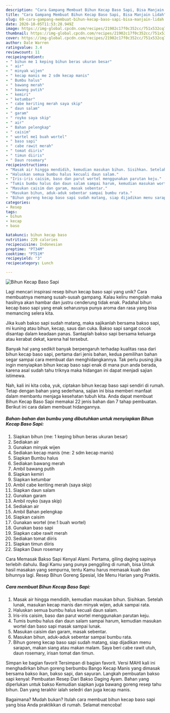 ```yaml
---
description: "Cara Gampang Membuat Bihun Kecap Baso Sapi, Bisa Manjain Lidah"
title: "Cara Gampang Membuat Bihun Kecap Baso Sapi, Bisa Manjain Lidah"
slug: 69-cara-gampang-membuat-bihun-kecap-baso-sapi-bisa-manjain-lidah
date: 2020-10-05T11:53:28.949Z
image: https://img-global.cpcdn.com/recipes/21902c17f0c352cc/751x532cq70/bihun-kecap-baso-sapi-foto-resep-utama.jpg
thumbnail: https://img-global.cpcdn.com/recipes/21902c17f0c352cc/751x532cq70/bihun-kecap-baso-sapi-foto-resep-utama.jpg
cover: https://img-global.cpcdn.com/recipes/21902c17f0c352cc/751x532cq70/bihun-kecap-baso-sapi-foto-resep-utama.jpg
author: Dale Warren
ratingvalue: 3.4
reviewcount: 11
recipeingredient:
- " bihun me 1 keping bihun beras ukuran besar"
- " air"
- " minyak wijen"
- " kecap manis me 2 sdm kecap manis"
- " Bumbu halus"
- " bawang merah"
- " bawang putih"
- " kemiri"
- " ketumbar"
- " cabe keriting merah saya skip"
- " daun salam"
- " garam"
- " royko saya skip"
- " air"
- " Bahan pelengkap"
- " caisim"
- " wortel me1 buah wortel"
- " baso sapi"
- " cabe rawit merah"
- " tomat diiris"
- " timun diiris"
- " Daun rosemary"
recipeinstructions:
- "Masak air hingga mendidih, kemudian masukan bihun. Sisihkan. Setelah lunak, masukan kecap manis dan minyak wijen, aduk sampai rata."
- "Haluskan semua bumbu halus kecuali daun salam."
- "Iris-iris caisim, baso dan parut wortel menggunakan parutan keju."
- "Tumis bumbu halus dan daun salam sampai harum, kemudian masukan wortel dan baso sapi masak sampai lunak."
- "Masukan caisim dan garam, masak sebentar."
- "Masukan bihun, aduk-aduk sebentar sampai bumbu rata."
- "Bihun goreng kecap baso sapi sudah matang, siap dijadikan menu sarapan, makan siang atau makan malam. Saya beri cabe rawit utuh, daun rosemary, irisan tomat dan timun."
categories:
- Resep
tags:
- bihun
- kecap
- baso

katakunci: bihun kecap baso 
nutrition: 229 calories
recipecuisine: Indonesian
preptime: "PT34M"
cooktime: "PT51M"
recipeyield: "3"
recipecategory: Lunch

---
```



![Bihun Kecap Baso Sapi](https://img-global.cpcdn.com/recipes/21902c17f0c352cc/751x532cq70/bihun-kecap-baso-sapi-foto-resep-utama.jpg)

Lagi mencari inspirasi resep bihun kecap baso sapi yang unik? Cara membuatnya memang susah-susah gampang. Kalau keliru mengolah maka hasilnya akan hambar dan justru cenderung tidak enak. Padahal bihun kecap baso sapi yang enak seharusnya punya aroma dan rasa yang bisa memancing selera kita.

Jika kuah bakso sapi sudah matang, maka sajikanlah bersama bakso sapi, mi kuning atau bihun, kecap, saus dan cuka. Bakso sapi sangat cocok disantap dalam keadaan panas. Santaplah bakso sapi bersama keluarga atau kerabat dekat, karena hal tersebut.

Banyak hal yang sedikit banyak berpengaruh terhadap kualitas rasa dari bihun kecap baso sapi, pertama dari jenis bahan, kedua pemilihan bahan segar sampai cara membuat dan menghidangkannya. Tak perlu pusing jika ingin menyiapkan bihun kecap baso sapi enak di mana pun anda berada, karena asal sudah tahu triknya maka hidangan ini dapat menjadi sajian istimewa.


Nah, kali ini kita coba, yuk, ciptakan bihun kecap baso sapi sendiri di rumah. Tetap dengan bahan yang sederhana, sajian ini bisa memberi manfaat dalam membantu menjaga kesehatan tubuh kita. Anda dapat membuat Bihun Kecap Baso Sapi memakai 22 jenis bahan dan 7 tahap pembuatan. Berikut ini cara dalam membuat hidangannya.

<!--inarticleads1-->

##### Bahan-bahan dan bumbu yang dibutuhkan untuk menyiapkan Bihun Kecap Baso Sapi:

1. Siapkan  bihun (me: 1 keping bihun beras ukuran besar)
1. Sediakan  air
1. Gunakan  minyak wijen
1. Sediakan  kecap manis (me: 2 sdm kecap manis)
1. Siapkan  Bumbu halus
1. Sediakan  bawang merah
1. Ambil  bawang putih
1. Siapkan  kemiri
1. Siapkan  ketumbar
1. Ambil  cabe keriting merah (saya skip)
1. Siapkan  daun salam
1. Gunakan  garam
1. Ambil  royko (saya skip)
1. Sediakan  air
1. Ambil  Bahan pelengkap
1. Siapkan  caisim
1. Gunakan  wortel (me:1 buah wortel)
1. Gunakan  baso sapi
1. Siapkan  cabe rawit merah
1. Sediakan  tomat diiris
1. Siapkan  timun diiris
1. Siapkan  Daun rosemary


Cara Memasak Bakso Sapi Kenyal Alami. Pertama, giling daging sapinya terlebih dahulu. Bagi Kamu yang punya penggiling di rumah, bisa Untuk hasil masakan yang sempurna, tentu Kamu harus memasak kuah dan bihunnya lagi. Resep Bihun Goreng Spesial, Ide Menu Harian yang Praktis. 

<!--inarticleads2-->

##### Cara membuat Bihun Kecap Baso Sapi:

1. Masak air hingga mendidih, kemudian masukan bihun. Sisihkan. Setelah lunak, masukan kecap manis dan minyak wijen, aduk sampai rata.
1. Haluskan semua bumbu halus kecuali daun salam.
1. Iris-iris caisim, baso dan parut wortel menggunakan parutan keju.
1. Tumis bumbu halus dan daun salam sampai harum, kemudian masukan wortel dan baso sapi masak sampai lunak.
1. Masukan caisim dan garam, masak sebentar.
1. Masukan bihun, aduk-aduk sebentar sampai bumbu rata.
1. Bihun goreng kecap baso sapi sudah matang, siap dijadikan menu sarapan, makan siang atau makan malam. Saya beri cabe rawit utuh, daun rosemary, irisan tomat dan timun.


Simpan ke bagian favorit Tersimpan di bagian favorit. Versi MAHI kali ini menghadirkan bihun goreng berbumbu Bango Kecap Manis yang dimasak bersama bakso ikan, bakso sapi, dan sayuran. Langkah pembuatan bakso sapi kenyal: Pembuatan Resep Dari Bakso Daging Ayam. Bahan yang diperlukan untuk bakso Kemudian siapkan juga bawang goreng resep tahu bihun. Dan yang terakhir ialah seledri dan juga kecap manis. 

Bagaimana? Mudah bukan? Itulah cara membuat bihun kecap baso sapi yang bisa Anda praktikkan di rumah. Selamat mencoba!
